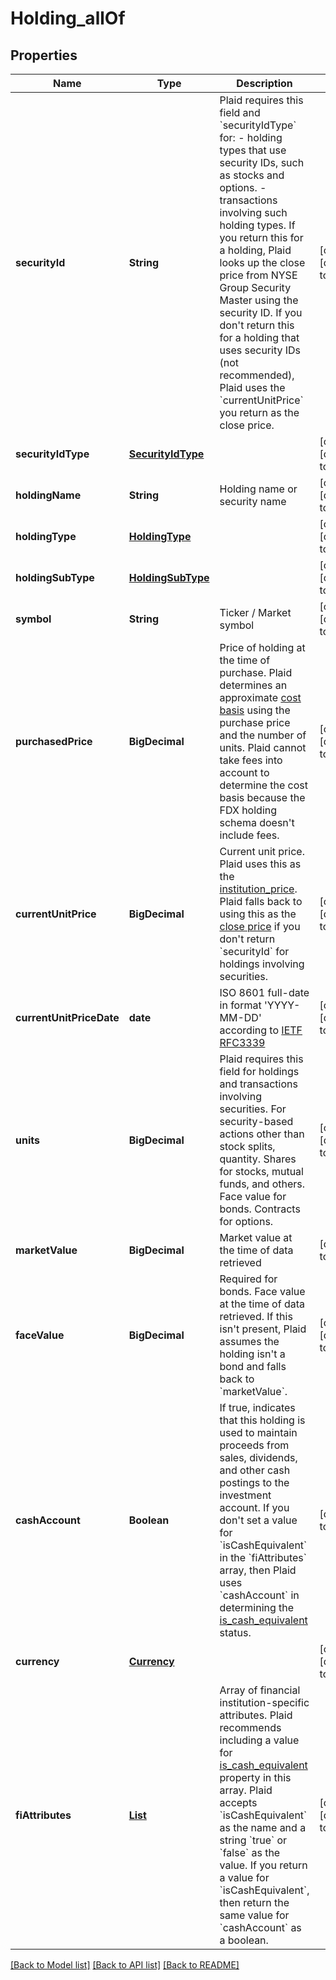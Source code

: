 # Holding_allOf
## Properties

| Name | Type | Description | Notes |
|------------ | ------------- | ------------- | -------------|
| **securityId** | **String** | Plaid requires this field and &#x60;securityIdType&#x60; for: - holding types that use security IDs, such as stocks and options. - transactions involving such holding types. If you return this for a holding, Plaid looks up the close price from NYSE Group Security Master using the security ID. If you don&#39;t return this for a holding that uses security IDs (not recommended), Plaid uses the &#x60;currentUnitPrice&#x60; you return as the close price.  | [optional] [default to null] |
| **securityIdType** | [**SecurityIdType**](SecurityIdType.md) |  | [optional] [default to null] |
| **holdingName** | **String** | Holding name or security name | [optional] [default to null] |
| **holdingType** | [**HoldingType**](HoldingType.md) |  | [optional] [default to null] |
| **holdingSubType** | [**HoldingSubType**](HoldingSubType.md) |  | [optional] [default to null] |
| **symbol** | **String** | Ticker / Market symbol | [optional] [default to null] |
| **purchasedPrice** | **BigDecimal** | Price of holding at the time of purchase. Plaid determines an approximate [cost basis](https://plaid.com/docs/api/products/investments/#investments-holdings-get-response-holdings-cost-basis) using the purchase price and the number of units. Plaid cannot take fees into account to determine the cost basis because the FDX holding schema doesn&#39;t include fees.  | [optional] [default to null] |
| **currentUnitPrice** | **BigDecimal** | Current unit price. Plaid uses this as the [institution_price](https://plaid.com/docs/api/products/investments/#investments-holdings-get-response-holdings-institution-price). Plaid falls back to using this as the [close price](https://plaid.com/docs/api/products/investments/#investments-holdings-get-response-securities-close-price) if you don&#39;t return &#x60;securityId&#x60; for holdings involving securities.  | [optional] [default to null] |
| **currentUnitPriceDate** | **date** | ISO 8601 full-date in format &#39;YYYY-MM-DD&#39; according to [IETF RFC3339](https://xml2rfc.tools.ietf.org/public/rfc/html/rfc3339.html#anchor14) | [optional] [default to null] |
| **units** | **BigDecimal** | Plaid requires this field for holdings and transactions involving securities. For security-based actions other than stock splits, quantity. Shares for stocks, mutual funds, and others. Face value for bonds. Contracts for options.  | [optional] [default to null] |
| **marketValue** | **BigDecimal** | Market value at the time of data retrieved | [default to null] |
| **faceValue** | **BigDecimal** | Required for bonds. Face value at the time of data retrieved. If this isn&#39;t present, Plaid assumes the holding  isn&#39;t a bond and falls back to &#x60;marketValue&#x60;.  | [optional] [default to null] |
| **cashAccount** | **Boolean** | If true, indicates that this holding is used to maintain proceeds from sales, dividends, and other cash postings to the investment account. If you don&#39;t set a value for &#x60;isCashEquivalent&#x60; in the &#x60;fiAttributes&#x60; array, then Plaid uses &#x60;cashAccount&#x60; in determining the [is_cash_equivalent](https://plaid.com/docs/api/products/investments/#investments-holdings-get-response-securities-is-cash-equivalent) status.  | [default to null] |
| **currency** | [**Currency**](Currency.md) |  | [optional] [default to null] |
| **fiAttributes** | [**List**](FiAttribute.md) | Array of financial institution-specific attributes. Plaid recommends including a value for [is_cash_equivalent](https://plaid.com/docs/api/products/investments/#investments-holdings-get-response-securities-is-cash-equivalent) property in this array. Plaid accepts &#x60;isCashEquivalent&#x60; as the name and a string &#x60;true&#x60; or &#x60;false&#x60; as the value. If you return a value for &#x60;isCashEquivalent&#x60;, then return the same value for &#x60;cashAccount&#x60; as a boolean.  | [optional] [default to null] |

[[Back to Model list]](../README.md#documentation-for-models) [[Back to API list]](../README.md#documentation-for-api-endpoints) [[Back to README]](../README.md)

